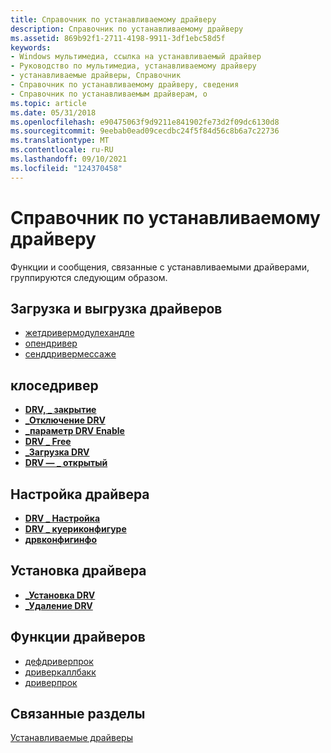 ```yaml
---
title: Справочник по устанавливаемому драйверу
description: Справочник по устанавливаемому драйверу
ms.assetid: 869b92f1-2711-4198-9911-3df1ebc58d5f
keywords:
- Windows мультимедиа, ссылка на устанавливаемый драйвер
- Руководство по мультимедиа, устанавливаемому драйверу
- устанавливаемые драйверы, Справочник
- Справочник по устанавливаемому драйверу, сведения
- Справочник по устанавливаемым драйверам, о
ms.topic: article
ms.date: 05/31/2018
ms.openlocfilehash: e90475063f9d9211e841902fe73d2f09dc6130d8
ms.sourcegitcommit: 9eebab0ead09cecdbc24f5f84d56c8b6a7c22736
ms.translationtype: MT
ms.contentlocale: ru-RU
ms.lasthandoff: 09/10/2021
ms.locfileid: "124370458"
---
```

# <a name="installable-driver-reference"></a>Справочник по устанавливаемому драйверу

Функции и сообщения, связанные с устанавливаемыми драйверами, группируются следующим образом.

## <a name="loading-and-unloading-drivers"></a>Загрузка и выгрузка драйверов

-   [жетдривермодулехандле](/windows/win32/api/mmiscapi/nf-mmiscapi-getdrivermodulehandle)
-   [опендривер](/windows/win32/api/mmiscapi/nf-mmiscapi-opendriver)
-   [сенддривермессаже](/windows/win32/api/mmiscapi/nf-mmiscapi-senddrivermessage)

## <a name="closedriver"></a>клоседривер

-   [**DRV, \_ закрытие**](drv-close.md)
-   [**\_Отключение DRV**](drv-disable.md)
-   [**\_параметр DRV Enable**](drv-enable.md)
-   [**DRV \_ Free**](drv-free.md)
-   [**\_Загрузка DRV**](drv-load.md)
-   [**DRV — \_ открытый**](drv-open.md)

## <a name="configuring-a-driver"></a>Настройка драйвера

-   [**DRV \_ Настройка**](drv-configure.md)
-   [**DRV \_ куериконфигуре**](drv-queryconfigure.md)
-   [**дрвконфигинфо**](/windows/win32/api/mmiscapi/ns-mmiscapi-drvconfiginfo)

## <a name="installing-a-driver"></a>Установка драйвера

-   [**\_Установка DRV**](drv-install.md)
-   [**\_Удаление DRV**](drv-remove.md)

## <a name="driver-functions"></a>Функции драйверов

-   [дефдриверпрок](/windows/win32/api/mmiscapi/nf-mmiscapi-defdriverproc)
-   [дриверкаллбакк](/windows/win32/api/mmiscapi/nf-mmiscapi-drivercallback)
-   [дриверпрок](/windows/win32/api/mmiscapi/nc-mmiscapi-driverproc)

## <a name="related-topics"></a>Связанные разделы

<dl> <dt>

[Устанавливаемые драйверы](installable-drivers.md)
</dt> </dl>

 

 
